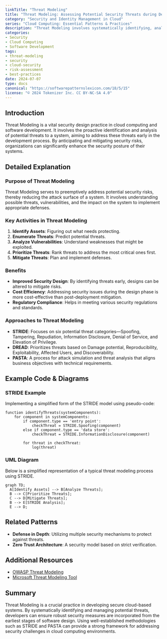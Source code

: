 ```yaml
---
linkTitle: "Threat Modeling"
title: "Threat Modeling: Assessing Potential Security Threats during Design and Implementation"
category: "Security and Identity Management in Cloud"
series: "Cloud Computing: Essential Patterns & Practices"
description: "Threat Modeling involves systematically identifying, analyzing, and mitigating potential security threats during various stages of software development within cloud environments."
categories:
- Security
- Cloud Computing
- Software Development
tags:
- threat-modeling
- security
- cloud-security
- risk-assessment
- best-practices
date: 2024-07-07
type: docs
canonical: "https://softwarepatternslexicon.com/18/5/15"
license: "© 2024 Tokenizer Inc. CC BY-NC-SA 4.0"
---
```


## Introduction

Threat Modeling is a vital security design practice in cloud computing and software development. It involves the proactive identification and analysis of potential threats to a system, aiming to address these threats early in the development process. By anticipating and mitigating security risks, organizations can significantly enhance the security posture of their systems.

## Detailed Explanation

### Purpose of Threat Modeling

Threat Modeling serves to preemptively address potential security risks, thereby reducing the attack surface of a system. It involves understanding possible threats, vulnerabilities, and the impact on the system to implement appropriate defenses.

### Key Activities in Threat Modeling

1. **Identify Assets**: Figuring out what needs protecting.
2. **Enumerate Threats**: Predict potential threats.
3. **Analyze Vulnerabilities**: Understand weaknesses that might be exploited.
4. **Prioritize Threats**: Rank threats to address the most critical ones first.
5. **Mitigate Threats**: Plan and implement defenses.

### Benefits

- **Improved Security Design**: By identifying threats early, designs can be altered to mitigate risks.
- **Cost Efficiency**: Addressing security issues during the design phase is more cost-effective than post-deployment mitigation.
- **Regulatory Compliance**: Helps in meeting various security regulations and standards.

### Approaches to Threat Modeling

- **STRIDE**: Focuses on six potential threat categories—Spoofing, Tampering, Repudiation, Information Disclosure, Denial of Service, and Elevation of Privilege.
- **DREAD**: Prioritizes threats based on Damage potential, Reproducibility, Exploitability, Affected Users, and Discoverability.
- **PASTA**: A process for attack simulation and threat analysis that aligns business objectives with technical requirements.

## Example Code & Diagrams

### STRIDE Example

Implementing a simplified form of the STRIDE model using pseudo-code:

```pseudo
function identifyThreats(systemComponents):
    for component in systemComponents:
        if component.type == 'entry point':
            checkThreat = STRIDE.Spoofing(component)
        else if component.type == 'data store':
            checkThreat = STRIDE.InformationDisclosure(component)

        for threat in checkThreat:
            log(threat)
```

### UML Diagram

Below is a simplified representation of a typical threat modeling process using STRIDE.

```mermaid
graph TD;
  A[Identify Assets] --> B[Analyze Threats];
  B --> C[Prioritize Threats];
  C --> D[Mitigate Threats];
  B --> E[STRIDE Analysis];
  E --> D;
```

## Related Patterns

- **Defense in Depth**: Utilizing multiple security mechanisms to protect against threats.
- **Zero Trust Architecture**: A security model based on strict verification.

## Additional Resources

- [OWASP Threat Modeling](https://owasp.org/www-project-threat-modeling/)
- [Microsoft Threat Modeling Tool](https://www.microsoft.com/en-us/securityengineering/sdl/threatmodeling)

## Summary

Threat Modeling is a crucial practice in developing secure cloud-based systems. By systematically identifying and managing potential threats, developers can ensure robust security measures are incorporated from the earliest stages of software design. Using well-established methodologies such as STRIDE and PASTA can provide a strong framework for addressing security challenges in cloud computing environments.
